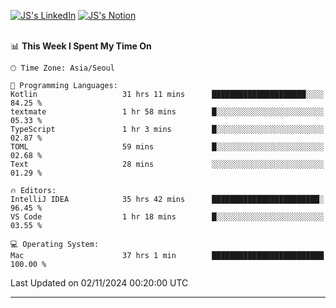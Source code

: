 
[![JS's LinkedIn](https://img.shields.io/badge/LinkedIn-blue?style=for-the-badge&logo=linkedin)](https://www.linkedin.com/in/jaeseung-lee-5a2a32139/) 
[![JS's Notion](https://img.shields.io/badge/Notion-black?style=for-the-badge&logo=notion)](https://bit.ly/ljswiki1) <br><br>
<!-- ![JS's GitHub stats](https://github-readme-stats-lemon-five.vercel.app/api?username=tkxkd0159&hide=contribs,prs,stars,issues&show_icons=true&theme=react&include_all_commits=true)   -->
<!-- ![Top Langs](https://github-readme-stats-lemon-five.vercel.app/api/top-langs/?username=tkxkd0159&layout=compact&hide=jupyter%20notebook,scss,html,css&langs_count=10)  -->


<!--START_SECTION:waka-->
📊 **This Week I Spent My Time On** 

```text
🕑︎ Time Zone: Asia/Seoul

💬 Programming Languages: 
Kotlin                   31 hrs 11 mins      █████████████████████░░░░   84.25 % 
textmate                 1 hr 58 mins        █░░░░░░░░░░░░░░░░░░░░░░░░   05.33 % 
TypeScript               1 hr 3 mins         █░░░░░░░░░░░░░░░░░░░░░░░░   02.87 % 
TOML                     59 mins             █░░░░░░░░░░░░░░░░░░░░░░░░   02.68 % 
Text                     28 mins             ░░░░░░░░░░░░░░░░░░░░░░░░░   01.29 % 

🔥 Editors: 
IntelliJ IDEA            35 hrs 42 mins      ████████████████████████░   96.45 % 
VS Code                  1 hr 18 mins        █░░░░░░░░░░░░░░░░░░░░░░░░   03.55 % 

💻 Operating System: 
Mac                      37 hrs 1 min        █████████████████████████   100.00 % 
```


 Last Updated on 02/11/2024 00:20:00 UTC
<!--END_SECTION:waka-->

---
<!---
<a href="https://github.com/tkxkd0159/books">
  <img align="center" src="https://github-readme-stats-lemon-five.vercel.app/api/pin/?username=tkxkd0159&repo=books&theme=react" />
</a>
-->

<!---
- 🔭 I’m currently working on ...
- 🌱 I’m currently learning blockchain and distributed network
- 👯 I’m looking to collaborate on ...
- 🤔 I’m looking for help with ...
- 💬 Ask me about ...
- 📫 How to reach me: ...
- 😄 Pronouns: ...
- ⚡ Fun fact: ...
-->
